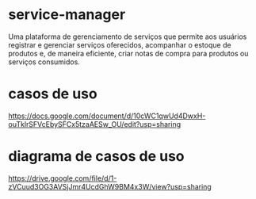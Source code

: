 # service-manager
Uma plataforma de gerenciamento de serviços que permite aos usuários registrar e gerenciar serviços oferecidos, acompanhar o estoque de produtos e, de maneira eficiente, criar notas de compra para produtos ou serviços consumidos.

# casos de uso 
https://docs.google.com/document/d/10cWC1qwUd4DwxH-ouTklrSFVcEbySFCx5tzaAESw_OU/edit?usp=sharing

# diagrama de casos de uso
https://drive.google.com/file/d/1-zVCuud3OG3AVSjJmr4UcdGhW9BM4x3W/view?usp=sharing
